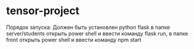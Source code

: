 # tensor-project
Порядок запуска: 
Должен быть установлен python flask
в папке server/students открыть power shell и ввести команду flask run,
в папке front открыть power shell и ввести команду npm start
